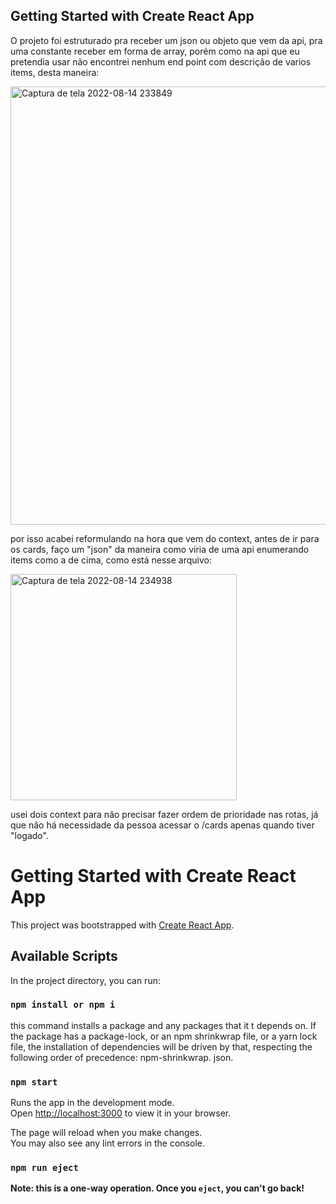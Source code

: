 ## Getting Started with Create React App

O projeto foi estruturado pra receber um json ou objeto que vem da api, pra uma constante receber em forma de array, porém como na api que eu pretendia usar não encontrei nenhum end point com descrição de varios items, desta maneira:

<img width="701" alt="Captura de tela 2022-08-14 233849" src="https://user-images.githubusercontent.com/50595684/184568994-488a2b2b-ba31-439d-a04c-a46d6b4b193e.png">

por isso acabei reformulando na hora que vem do context, antes de ir para os cards, faço um "json" da maneira como viria de uma api enumerando items como a de cima, como está nesse arquivo:

<img width="362" alt="Captura de tela 2022-08-14 234938" src="https://user-images.githubusercontent.com/50595684/184569143-200fca79-5c4e-4f69-a73c-3d269efa7683.png">


usei dois context para não precisar fazer ordem de prioridade nas rotas, já que não há necessidade da pessoa acessar o /cards apenas quando tiver "logado".


# Getting Started with Create React App

This project was bootstrapped with [Create React App](https://github.com/facebook/create-react-app).

## Available Scripts

In the project directory, you can run:

### `npm install or npm i`

this command installs a package and any packages that it t
depends on. If the package has a package-lock, or an npm shrinkwrap file, or a yarn lock file, the installation of dependencies will be driven by that, respecting the following order of precedence: npm-shrinkwrap. json.

### `npm start`

Runs the app in the development mode.\
Open [http://localhost:3000](http://localhost:3000) to view it in your browser.

The page will reload when you make changes.\
You may also see any lint errors in the console.

### `npm run eject`

**Note: this is a one-way operation. Once you `eject`, you can't go back!**

